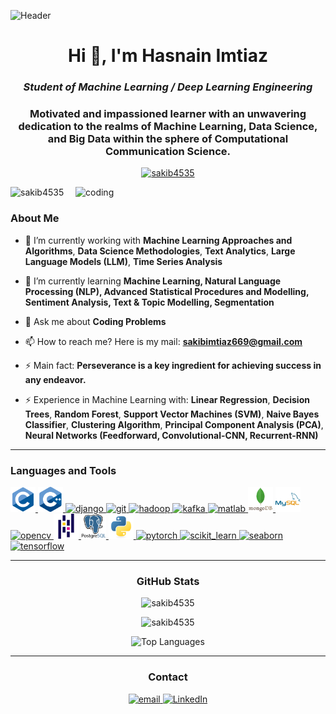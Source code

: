 ![Header](https://github.com/sakib4535/sakib4535/blob/main/Blue%20Yellow%20Futuristic%20Virtual%20Technology%20Blog%20Banner%20(1).png)

<h1 align="center">Hi 👋, I'm Hasnain Imtiaz</h1>
<h3 align="center"><i>Student of Machine Learning / Deep Learning Engineering</i></h3>
<h3 align="center">Motivated and impassioned learner with an unwavering dedication to the realms of Machine Learning, Data Science, and Big Data within the sphere of Computational Communication Science.</h3>

<p align="center">
  <a href="https://github.com/sakib4535/github-profile-trophy">
    <img src="https://github-profile-trophy.vercel.app/?username=sakib4535&theme=onestar" alt="sakib4535" />
  </a>
</p>

<img align="right" alt="coding" width="400" src="https://cdn.dribbble.com/users/1925451/screenshots/6051067/artboard_21_2x-100_copy.jpg">

<p align="left"> 
  <img src="https://komarev.com/ghpvc/?username=sakib4535&label=Profile%20views&color=0e75b6&style=flat" alt="sakib4535" /> 
</p>

<h3 align="left">About Me</h3>

- 🔭 I’m currently working with **Machine Learning Approaches and Algorithms**, **Data Science Methodologies**, **Text Analytics**, **Large Language Models (LLM)**, **Time Series Analysis**

- 🌱 I’m currently learning **Machine Learning, Natural Language Processing (NLP), Advanced Statistical Procedures and Modelling, Sentiment Analysis, Text & Topic Modelling, Segmentation**

- 💬 Ask me about **Coding Problems**

- 📫 How to reach me? Here is my mail: **sakibimtiaz669@gmail.com**

- ⚡ Main fact: **Perseverance is a key ingredient for achieving success in any endeavor.**

- ⚡ Experience in Machine Learning with: **Linear Regression**, **Decision Trees**, **Random Forest**, **Support Vector Machines (SVM)**, **Naive Bayes Classifier**, **Clustering Algorithm**, **Principal Component Analysis (PCA)**, **Neural Networks (Feedforward, Convolutional-CNN, Recurrent-RNN)**

---

<h3 align="left">Languages and Tools</h3>
<p align="left"> 
  <a href="https://www.cprogramming.com/" target="_blank" rel="noreferrer"> 
    <img src="https://raw.githubusercontent.com/devicons/devicon/master/icons/c/c-original.svg" alt="c" width="40" height="40"/> 
  </a> 
  <a href="https://www.w3schools.com/cpp/" target="_blank" rel="noreferrer"> 
    <img src="https://raw.githubusercontent.com/devicons/devicon/master/icons/cplusplus/cplusplus-original.svg" alt="cplusplus" width="40" height="40"/> 
  </a> 
  <a href="https://www.djangoproject.com/" target="_blank" rel="noreferrer"> 
    <img src="https://cdn.worldvectorlogo.com/logos/django.svg" alt="django" width="40" height="40"/> 
  </a> 
  <a href="https://git-scm.com/" target="_blank" rel="noreferrer"> 
    <img src="https://www.vectorlogo.zone/logos/git-scm/git-scm-icon.svg" alt="git" width="40" height="40"/> 
  </a> 
  <a href="https://hadoop.apache.org/" target="_blank" rel="noreferrer"> 
    <img src="https://www.vectorlogo.zone/logos/apache_hadoop/apache_hadoop-icon.svg" alt="hadoop" width="40" height="40"/> 
  </a> 
  <a href="https://kafka.apache.org/" target="_blank" rel="noreferrer"> 
    <img src="https://www.vectorlogo.zone/logos/apache_kafka/apache_kafka-icon.svg" alt="kafka" width="40" height="40"/> 
  </a> 
  <a href="https://www.mathworks.com/" target="_blank" rel="noreferrer"> 
    <img src="https://upload.wikimedia.org/wikipedia/commons/2/21/Matlab_Logo.png" alt="matlab" width="40" height="40"/> 
  </a> 
  <a href="https://www.mongodb.com/" target="_blank" rel="noreferrer"> 
    <img src="https://raw.githubusercontent.com/devicons/devicon/master/icons/mongodb/mongodb-original-wordmark.svg" alt="mongodb" width="40" height="40"/> 
  </a> 
  <a href="https://www.mysql.com/" target="_blank" rel="noreferrer"> 
    <img src="https://raw.githubusercontent.com/devicons/devicon/master/icons/mysql/mysql-original-wordmark.svg" alt="mysql" width="40" height="40"/> 
  </a> 
  <a href="https://opencv.org/" target="_blank" rel="noreferrer"> 
    <img src="https://www.vectorlogo.zone/logos/opencv/opencv-icon.svg" alt="opencv" width="40" height="40"/> 
  </a> 
  <a href="https://pandas.pydata.org/" target="_blank" rel="noreferrer"> 
    <img src="https://raw.githubusercontent.com/devicons/devicon/2ae2a900d2f041da66e950e4d48052658d850630/icons/pandas/pandas-original.svg" alt="pandas" width="40" height="40"/> 
  </a> 
  <a href="https://www.postgresql.org" target="_blank" rel="noreferrer"> 
    <img src="https://raw.githubusercontent.com/devicons/devicon/master/icons/postgresql/postgresql-original-wordmark.svg" alt="postgresql" width="40" height="40"/> 
  </a> 
  <a href="https://www.python.org" target="_blank" rel="noreferrer"> 
    <img src="https://raw.githubusercontent.com/devicons/devicon/master/icons/python/python-original.svg" alt="python" width="40" height="40"/> 
  </a> 
  <a href="https://pytorch.org/" target="_blank" rel="noreferrer"> 
    <img src="https://www.vectorlogo.zone/logos/pytorch/pytorch-icon.svg" alt="pytorch" width="40" height="40"/> 
  </a>  
  <a href="https://scikit-learn.org/" target="_blank" rel="noreferrer"> 
    <img src="https://upload.wikimedia.org/wikipedia/commons/0/05/Scikit_learn_logo_small.svg" alt="scikit_learn" width="40" height="40"/> 
  </a> 
  <a href="https://seaborn.pydata.org/" target="_blank" rel="noreferrer"> 
    <img src="https://seaborn.pydata.org/_images/logo-mark-lightbg.svg" alt="seaborn" width="40" height="40"/> 
  </a> 
  <a href="https://www.tensorflow.org" target="_blank" rel="noreferrer"> 
    <img src="https://www.vectorlogo.zone/logos/tensorflow/tensorflow-icon.svg" alt="tensorflow" width="40" height="40"/> 
  </a> 
</p>

---

<h3 align="center">GitHub Stats</h3>
<p align="center">
  <img src="https://github-readme-stats.vercel.app/api?username=sakib4535&show_icons=true&locale=en&theme=dracula" alt="sakib4535" width="600" height="320" />
</p>

<p align="center">
  <img src="https://github-readme-streak-stats.herokuapp.com/?user=sakib4535&theme=radical" alt="sakib4535" width="500" height="300" />
</p>

<p align="center">
  <img src="https://github-readme-stats.vercel.app/api/top-langs/?username=sakib4535&show_icons=true&theme=radical&layout=compact&card_width=600&langs_count=12" alt="Top Languages" />
</p>

---

<h3 align="center">Contact</h3>
<p align="center">
  <a href="mailto:sakibimtiaz669@gmail.com">
    <img src="https://img.shields.io/badge/Email-sakibimtiaz669@gmail.com-red?style=for-the-badge&logo=gmail&logoColor=white" alt="email" />
  </a>
  <a href="https://www.linkedin.com/in/hasnain-imtiaz-02b03a196/">
    <img src="https://img.shields.io/badge/LinkedIn-Hasnain%20Imtiaz-blue?style=for-the-badge&logo=linkedin&logoColor=white" alt="LinkedIn" />
  </a>
</p>













